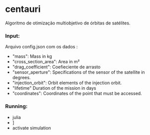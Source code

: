 # centauri
Algoritmo de otimização multiobjetivo de órbitas de satélites.


### Input:
Arquivo config.json com os dados :

- "mass":  Mass in kg
- "cross_section_area": Area in m²
- "drag_coefficient": Coefieciente de arrasto
- "sensor_aperture": Specifications of the sensor of the satellite in degrees.
- "injection_orbit": Orbit elements of the injection orbit.
- "lifetime" Duration of the mission in days
- "coordinates": Coordinates of the point that must be accessed.

### Running:
- julia
- ] 
- activate simulation
